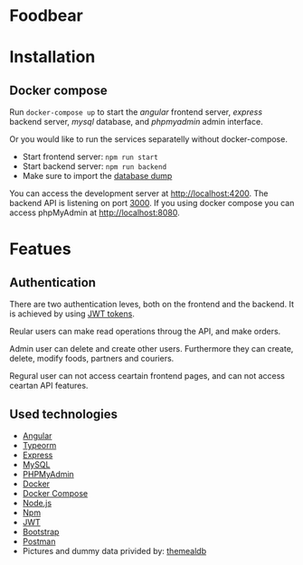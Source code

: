 # Foodbear

# Installation

## Docker compose

Run `docker-compose up` to start the *angular* frontend server, *express* backend server, *mysql* database, and *phpmyadmin* admin interface. 

Or you would like to run the services separatelly without docker-compose.
 - Start frontend server: `npm run start`
 - Start backend server: `npm run backend`
 - Make sure to import the [database dump](./dbdump/dbdump.sql)

You can access the development server at [http://localhost:4200](http://localhost:4200). The backend API is listening on port [3000](http://localhost:300).
If you using docker compose you can access phpMyAdmin at [http://localhost:8080](http://localhost:8080).

# Featues

## Authentication 

There are two authentication leves, both on the frontend and the backend. It is achieved  by using [JWT tokens](https://jwt.io/).

Reular users can make read operations throug the API, and make orders. 

Admin user can delete and create other users.
Furthermore they can create, delete, modify foods, partners and couriers.

Regural user can not access ceartain frontend pages, and can not access ceartan API features.

## Used technologies

- [Angular](https://angular.io/)
- [Typeorm](https://typeorm.io/)
- [Express](https://expressjs.com/)
- [MySQL](https://mariadb.com/)
- [PHPMyAdmin](https://www.phpmyadmin.net/)
- [Docker](https://www.docker.com/)
- [Docker Compose](https://docs.docker.com/compose/overview/)
- [Node.js](https://nodejs.org/)
- [Npm](https://www.npmjs.com/)
- [JWT](https://jwt.io/)
- [Bootstrap](https://getbootstrap.com/)
- [Postman](https://www.getpostman.com/)
- Pictures and dummy data privided by: [themealdb](https://www.themealdb.com/api.php?ref=apilist.fun)
 
